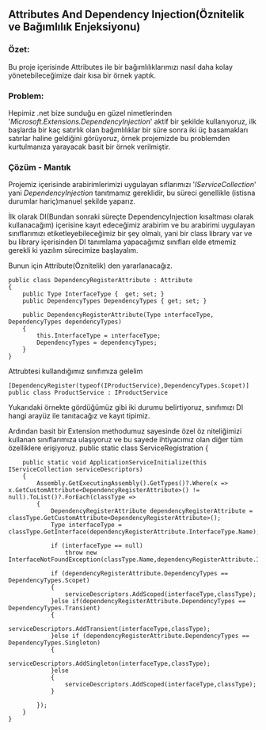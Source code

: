 ﻿
## **Attributes And Dependency Injection(Öznitelik ve Bağımlılık Enjeksiyonu)**

### Özet:
Bu proje içerisinde Attributes ile bir bağımlılıklarımızı nasıl daha kolay yönetebileceğimize dair kısa bir örnek yaptık.

### Problem: 
Hepimiz .net bize sunduğu en güzel nimetlerinden '*Microsoft.Extensions.DependencyInjection*' aktif bir şekilde kullanıyoruz, ilk başlarda bir kaç satırlık olan bağımlılıklar bir süre sonra iki üç basamakları satırlar haline geldiğini görüyoruz, örnek projemizde bu problemden kurtulmanıza yarayacak basit bir örnek verilmiştir.

### Çözüm - Mantık
Projemiz içerisinde arabirimlerimizi uygulayan sıflarımızı '*IServiceCollection*' yani *DependencyInjection* tanıtmamız gereklidir, bu süreci genellikle (istisna durumlar hariç)manuel şekilde yaparız.

İlk olarak DI(Bundan sonraki süreçte DependencyInjection kısaltması olarak kullanacağım) içerisine kayıt edeceğimiz arabirim ve bu arabirimi uygulayan sınıflarımızı etiketleyebileceğimiz bir şey olmalı, yani bir class library var ve bu library içerisinden DI tanımlama yapacağımız sınıfları elde etmemiz gerekli ki yazılım sürecimize başlayalım.

Bunun için Attribute(Öznitelik) den yararlanacağız.

    public class DependencyRegisterAttribute : Attribute
    {
        public Type InterfaceType {  get; set; }
        public DependencyTypes DependencyTypes { get; set; }
    
        public DependencyRegisterAttribute(Type ınterfaceType, DependencyTypes dependencyTypes)
        {
            this.InterfaceType = ınterfaceType;
            DependencyTypes = dependencyTypes;
        }
    }

Attrubtesi kullandığımız sınıfımıza gelelim

    [DependencyRegister(typeof(IProductService),DependencyTypes.Scopet)]
    public class ProductService : IProductService


Yukarıdaki örnekte gördüğümüz gibi iki durumu belirtiyoruz, sınıfımızı DI hangi arayüz ile tanıtacağız ve kayıt tipimiz.

Ardından basit bir Extension methodumuz sayesinde özel öz niteliğimizi kullanan sınıflarımıza ulaşıyoruz ve bu sayede ihtiyacımız olan diğer tüm özelliklere erişiyoruz.
public static class ServiceRegistration
{

        public static void ApplicationServiceInitialize(this IServiceCollection serviceDescriptors)
        {
            Assembly.GetExecutingAssembly().GetTypes()?.Where(x => x.GetCustomAttribute<DependencyRegisterAttribute>() != null).ToList()?.ForEach(classType =>
            {
                DependencyRegisterAttribute dependencyRegisterAttribute = classType.GetCustomAttribute<DependencyRegisterAttribute>();
                Type interfaceType = classType.GetInterface(dependencyRegisterAttribute.InterfaceType.Name);
    
                if (interfaceType == null)
                    throw new InterfaceNotFoundException(classType.Name,dependencyRegisterAttribute.InterfaceType.Name);
    
                if (dependencyRegisterAttribute.DependencyTypes == DependencyTypes.Scopet)
                {
                    serviceDescriptors.AddScoped(interfaceType,classType);
                }else if(dependencyRegisterAttribute.DependencyTypes == DependencyTypes.Transient)
                {
                    serviceDescriptors.AddTransient(interfaceType,classType);
                }else if (dependencyRegisterAttribute.DependencyTypes == DependencyTypes.Singleton)
                {
                    serviceDescriptors.AddSingleton(interfaceType,classType);
                }else
                {
                    serviceDescriptors.AddScoped(interfaceType,classType);
                }
    
            });
        }
    }
